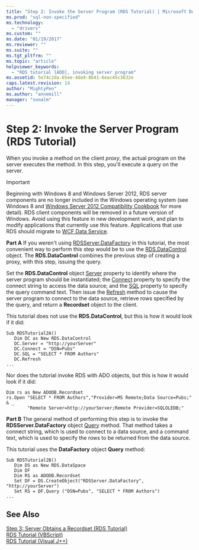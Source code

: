 ```yaml
---
title: "Step 2: Invoke the Server Program (RDS Tutorial) | Microsoft Docs"
ms.prod: "sql-non-specified"
ms.technology:
  - "drivers"
ms.custom: ""
ms.date: "01/19/2017"
ms.reviewer: ""
ms.suite: ""
ms.tgt_pltfrm: ""
ms.topic: "article"
helpviewer_keywords: 
  - "RDS tutorial [ADO], invoking server program"
ms.assetid: 5e74c2da-65ee-4de4-8b41-6eac45c3632e
caps.latest.revision: 14
author: "MightyPen"
ms.author: "annemill"
manager: "sonalm"
---
```

# Step 2: Invoke the Server Program (RDS Tutorial)
When you invoke a method on the client *proxy*, the actual program on the server executes the method. In this step, you'll execute a query on the server.  
  
> [!IMPORTANT]
>  Beginning with Windows 8 and Windows Server 2012, RDS server components are no longer included in the Windows operating system (see Windows 8 and [Windows Server 2012 Compatibility Cookbook](https://www.microsoft.com/en-us/download/details.aspx?id=27416) for more detail). RDS client components will be removed in a future version of Windows. Avoid using this feature in new development work, and plan to modify applications that currently use this feature. Applications that use RDS should migrate to [WCF Data Service](http://go.microsoft.com/fwlink/?LinkId=199565).  
  
 **Part A** If you weren't using [RDSServer.DataFactory](../../../ado/reference/rds-api/datafactory-object-rdsserver.md) in this tutorial, the most convenient way to perform this step would be to use the [RDS.DataControl](../../../ado/reference/rds-api/datacontrol-object-rds.md) object. The **RDS.DataControl** combines the previous step of creating a proxy, with this step, issuing the query.  
  
 Set the **RDS.DataControl** object [Server](../../../ado/reference/rds-api/server-property-rds.md) property to identify where the server program should be instantiated; the [Connect](../../../ado/reference/rds-api/connect-property-rds.md) property to specify the connect string to access the data source; and the [SQL](../../../ado/reference/rds-api/sql-property.md) property to specify the query command text. Then issue the [Refresh](../../../ado/reference/rds-api/refresh-method-rds.md) method to cause the server program to connect to the data source, retrieve rows specified by the query, and return a **Recordset** object to the client.  
  
 This tutorial does not use the **RDS.DataControl**, but this is how it would look if it did:  
  
```  
Sub RDSTutorial2A()  
   Dim DC as New RDS.DataControl  
   DC.Server = "http://yourServer"  
   DC.Connect = "DSN=Pubs"  
   DC.SQL = "SELECT * FROM Authors"  
   DC.Refresh  
...  
```  
  
 Nor does the tutorial invoke RDS with ADO objects, but this is how it would look if it did:  
  
```  
Dim rs as New ADODB.Recordset  
rs.Open "SELECT * FROM Authors","Provider=MS Remote;Data Source=Pubs;" & _  
        "Remote Server=http://yourServer;Remote Provider=SQLOLEDB;"  
```  
  
 **Part B** The general method of performing this step is to invoke the **RDSServer.DataFactory** object [Query](../../../ado/reference/rds-api/query-method-rds.md) method. That method takes a connect string, which is used to connect to a data source, and a command text, which is used to specify the rows to be returned from the data source.  
  
 This tutorial uses the **DataFactory** object **Query** method:  
  
```  
Sub RDSTutorial2B()  
   Dim DS as New RDS.DataSpace  
   Dim DF  
   Dim RS as ADODB.Recordset  
   Set DF = DS.CreateObject("RDSServer.DataFactory", "http://yourServer")  
   Set RS = DF.Query ("DSN=Pubs", "SELECT * FROM Authors")  
...  
```  
  
## See Also  
 [Step 3: Server Obtains a Recordset (RDS Tutorial)](../../../ado/guide/remote-data-service/step-3-server-obtains-a-recordset-rds-tutorial.md)   
 [RDS Tutorial (VBScript)](../../../ado/guide/remote-data-service/rds-tutorial-vbscript.md)   
 [RDS Tutorial (Visual J++)](../../../ado/guide/remote-data-service/rds-tutorial-visual-j.md)


